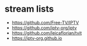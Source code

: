 # stream lists

- https://github.com/Free-TV/IPTV
- https://github.com/iptv-org/iptv
- https://github.com/leicaflorian/tvit
- https://iptv-org.github.io
